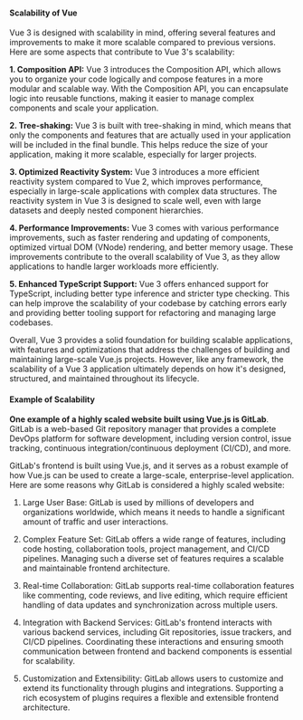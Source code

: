 <h4>Scalability of Vue</h4>

Vue 3 is designed with scalability in mind, offering several features and improvements to make it more scalable compared to previous versions. Here are some aspects that contribute to Vue 3's scalability:

<b>1. Composition API:</b> Vue 3 introduces the Composition API, which allows you to organize your code logically and compose features in a more modular and scalable way. With the Composition API, you can encapsulate logic into reusable functions, making it easier to manage complex components and scale your application.

<b>2. Tree-shaking:</b> Vue 3 is built with tree-shaking in mind, which means that only the components and features that are actually used in your application will be included in the final bundle. This helps reduce the size of your application, making it more scalable, especially for larger projects.

<b>3. Optimized Reactivity System:</b> Vue 3 introduces a more efficient reactivity system compared to Vue 2, which improves performance, especially in large-scale applications with complex data structures. The reactivity system in Vue 3 is designed to scale well, even with large datasets and deeply nested component hierarchies.

<b>4. Performance Improvements:</b> Vue 3 comes with various performance improvements, such as faster rendering and updating of components, optimized virtual DOM (VNode) rendering, and better memory usage. These improvements contribute to the overall scalability of Vue 3, as they allow applications to handle larger workloads more efficiently.

<b>5. Enhanced TypeScript Support:</b> Vue 3 offers enhanced support for TypeScript, including better type inference and stricter type checking. This can help improve the scalability of your codebase by catching errors early and providing better tooling support for refactoring and managing large codebases.

Overall, Vue 3 provides a solid foundation for building scalable applications, with features and optimizations that address the challenges of building and maintaining large-scale Vue.js projects. However, like any framework, the scalability of a Vue 3 application ultimately depends on how it's designed, structured, and maintained throughout its lifecycle.

<h4>Example of Scalability</h4>

**One example of a highly scaled website built using Vue.js is GitLab**. GitLab is a web-based Git repository manager that provides a complete DevOps platform for software development, including version control, issue tracking, continuous integration/continuous deployment (CI/CD), and more.

GitLab's frontend is built using Vue.js, and it serves as a robust example of how Vue.js can be used to create a large-scale, enterprise-level application. Here are some reasons why GitLab is considered a highly scaled website:

1. Large User Base: GitLab is used by millions of developers and organizations worldwide, which means it needs to handle a significant amount of traffic and user interactions.

2. Complex Feature Set: GitLab offers a wide range of features, including code hosting, collaboration tools, project management, and CI/CD pipelines. Managing such a diverse set of features requires a scalable and maintainable frontend architecture.

3. Real-time Collaboration: GitLab supports real-time collaboration features like commenting, code reviews, and live editing, which require efficient handling of data updates and synchronization across multiple users.

4. Integration with Backend Services: GitLab's frontend interacts with various backend services, including Git repositories, issue trackers, and CI/CD pipelines. Coordinating these interactions and ensuring smooth communication between frontend and backend components is essential for scalability.

5. Customization and Extensibility: GitLab allows users to customize and extend its functionality through plugins and integrations. Supporting a rich ecosystem of plugins requires a flexible and extensible frontend architecture.
